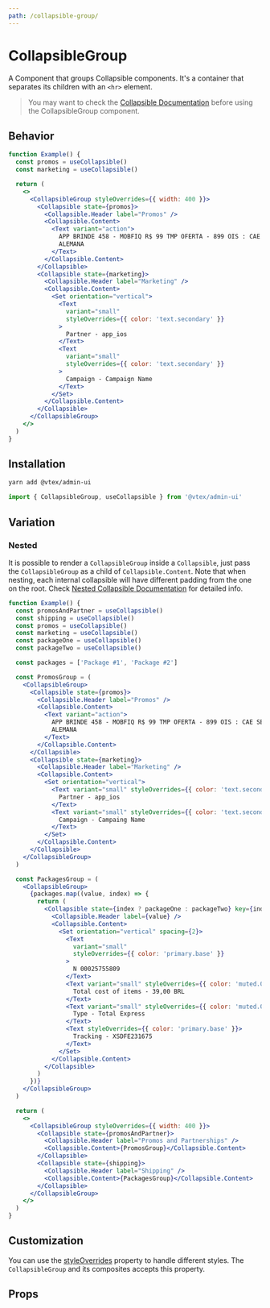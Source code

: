 ```yaml
---
path: /collapsible-group/
---
```


# CollapsibleGroup

A Component that groups Collapsible components. It's a container that separates its children with an `<hr>` element.

<blockquote palette="primary">

You may want to check the [Collapsible Documentation](/collapsible/) before using the CollapsibleGroup component.

</blockquote>

## Behavior

```jsx
function Example() {
  const promos = useCollapsible()
  const marketing = useCollapsible()

  return (
    <>
      <CollapsibleGroup styleOverrides={{ width: 400 }}>
        <Collapsible state={promos}>
          <Collapsible.Header label="Promos" />
          <Collapsible.Content>
            <Text variant="action">
              APP BRINDE 458 - MOBFIQ R$ 99 TMP OFERTA - 899 OIS : CAE SEMANA -
              ALEMANA
            </Text>
          </Collapsible.Content>
        </Collapsible>
        <Collapsible state={marketing}>
          <Collapsible.Header label="Marketing" />
          <Collapsible.Content>
            <Set orientation="vertical">
              <Text
                variant="small"
                styleOverrides={{ color: 'text.secondary' }}
              >
                Partner - app_ios
              </Text>
              <Text
                variant="small"
                styleOverrides={{ color: 'text.secondary' }}
              >
                Campaign - Campaign Name
              </Text>
            </Set>
          </Collapsible.Content>
        </Collapsible>
      </CollapsibleGroup>
    </>
  )
}
```

## Installation

```sh isStatic
yarn add @vtex/admin-ui
```

```jsx isStatic
import { CollapsibleGroup, useCollapsible } from '@vtex/admin-ui'
```

## Variation

### Nested

It is possible to render a `CollapsibleGroup` inside a `Collapsible`, just pass the `CollapsibleGroup` as a child of `Collapsible.Content`. Note that when nesting, each internal collapsible will have different padding from the one on the root. Check [Nested Collapsible Documentation](/collapsible/#nested) for detailed info.

```jsx
function Example() {
  const promosAndPartner = useCollapsible()
  const shipping = useCollapsible()
  const promos = useCollapsible()
  const marketing = useCollapsible()
  const packageOne = useCollapsible()
  const packageTwo = useCollapsible()

  const packages = ['Package #1', 'Package #2']

  const PromosGroup = (
    <CollapsibleGroup>
      <Collapsible state={promos}>
        <Collapsible.Header label="Promos" />
        <Collapsible.Content>
          <Text variant="action">
            APP BRINDE 458 - MOBFIQ R$ 99 TMP OFERTA - 899 OIS : CAE SEMANA -
            ALEMANA
          </Text>
        </Collapsible.Content>
      </Collapsible>
      <Collapsible state={marketing}>
        <Collapsible.Header label="Marketing" />
        <Collapsible.Content>
          <Set orientation="vertical">
            <Text variant="small" styleOverrides={{ color: 'text.secondary' }}>
              Partner - app_ios
            </Text>
            <Text variant="small" styleOverrides={{ color: 'text.secondary' }}>
              Campaign - Campaing Name
            </Text>
          </Set>
        </Collapsible.Content>
      </Collapsible>
    </CollapsibleGroup>
  )

  const PackagesGroup = (
    <CollapsibleGroup>
      {packages.map((value, index) => {
        return (
          <Collapsible state={index ? packageOne : packageTwo} key={index}>
            <Collapsible.Header label={value} />
            <Collapsible.Content>
              <Set orientation="vertical" spacing={2}>
                <Text
                  variant="small"
                  styleOverrides={{ color: 'primary.base' }}
                >
                  N 00025755809
                </Text>
                <Text variant="small" styleOverrides={{ color: 'muted.0' }}>
                  Total cost of items - 39,00 BRL
                </Text>
                <Text variant="small" styleOverrides={{ color: 'muted.0' }}>
                  Type - Total Express
                </Text>
                <Text styleOverrides={{ color: 'primary.base' }}>
                  Tracking - XSDFE231675
                </Text>
              </Set>
            </Collapsible.Content>
          </Collapsible>
        )
      })}
    </CollapsibleGroup>
  )

  return (
    <>
      <CollapsibleGroup styleOverrides={{ width: 400 }}>
        <Collapsible state={promosAndPartner}>
          <Collapsible.Header label="Promos and Partnerships" />
          <Collapsible.Content>{PromosGroup}</Collapsible.Content>
        </Collapsible>
        <Collapsible state={shipping}>
          <Collapsible.Header label="Shipping" />
          <Collapsible.Content>{PackagesGroup}</Collapsible.Content>
        </Collapsible>
      </CollapsibleGroup>
    </>
  )
}
```

## Customization

You can use the [styleOverrides](/theming/inline-styles/#styles--styleoverrides) property to handle different styles. The `CollapsibleGroup` and its composites accepts this property.

## Props

<propdetails heading="CollapsibleGroup" component="CollapsibleGroup"></propdetails>
